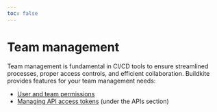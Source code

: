 ```yaml
---
toc: false
---
```


# Team management

Team management is fundamental in CI/CD tools to ensure streamlined processes, proper access controls, and efficient collaboration. Buildkite provides features for your team management needs:

- [User and team permissions](/docs/team-management/permissions)
- [Managing API access tokens](/docs/apis/managing-api-tokens) (under the APIs section)
